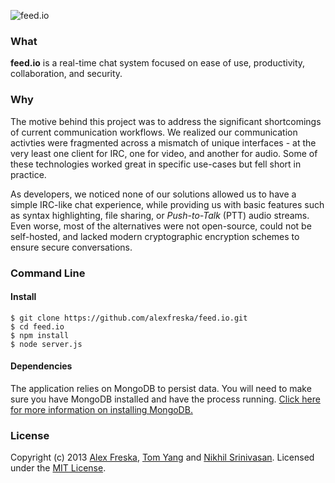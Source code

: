 ![feed.io](http://f.cl.ly/items/2I2x1A28111G1k220U0U/feed.io-ghbanner.png)

### What
**feed.io** is a real-time chat system focused on ease of use, productivity, collaboration, and security.

### Why
The motive behind this project was to address the significant shortcomings of current communication workflows. We realized our communication activties were fragmented across a mismatch of unique interfaces - at the very least one client for IRC, one for video, and another for audio. Some of these technologies worked great in specific use-cases but fell short in practice.

As developers, we noticed none of our solutions allowed us to have a simple IRC-like chat experience, while providing us with basic features such as syntax highlighting, file sharing, or *Push-to-Talk* (PTT) audio streams. Even worse, most of the alternatives were not open-source, could not be self-hosted, and lacked modern cryptographic encryption schemes to ensure secure conversations.

### Command Line
#### Install
    $ git clone https://github.com/alexfreska/feed.io.git
    $ cd feed.io
    $ npm install 
    $ node server.js
    
#### Dependencies
The application relies on MongoDB to persist data. You will need to make sure you have MongoDB installed and have the process running. [Click here for more information on installing MongoDB.](http://docs.mongodb.org/manual/installation/ "Install MongoDB")

### License
Copyright (c) 2013 [Alex Freska](https://github.com/alexfreska), [Tom Yang](https://github.com/tboneyang) and [Nikhil Srinivasan](https://github.com/nikhilsrinivasan). Licensed under the [MIT License](https://github.com/alexfreska/feed.io/blob/master/LICENSE).
